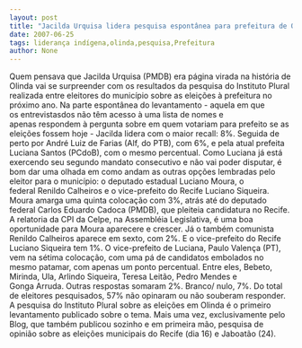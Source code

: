 ```yaml
---
layout: post
title: "Jacilda Urquisa lidera pesquisa espontânea para prefeitura de Olinda no próximo ano"
date: 2007-06-25
tags: liderança indígena,olinda,pesquisa,Prefeitura
author: None
---
```

Quem pensava que Jacilda Urquisa (PMDB) era p&aacute;gina virada&nbsp;na hist&oacute;ria de Olinda vai se surpreender com os resultados&nbsp;da pesquisa do Instituto Plural realizada entre eleitores&nbsp;do munic&iacute;pio sobre as elei&ccedil;&otilde;es &agrave; prefeitura no pr&oacute;ximo ano.
Na parte espont&acirc;nea do levantamento -&nbsp;aquela em que os&nbsp;entrevistasdos n&atilde;o t&ecirc;m acesso &agrave; uma lista de nomes e apenas&nbsp;respondem &agrave; pergunta sobre em quem votariam para prefeito&nbsp;se as elei&ccedil;&otilde;es fossem hoje - Jacilda lidera com o maior&nbsp;recall: 8%.
Seguida de perto por Andr&eacute; Luiz de Farias (Alf,&nbsp;do PTB), com 6%, e pela atual prefeita Luciana Santos&nbsp;(PCdoB), com o mesmo percentual.
Como Luciana j&aacute; est&aacute; exercendo seu segundo mandato&nbsp;consecutivo e n&atilde;o vai poder disputar, &eacute; bom dar uma olhada&nbsp;em como andam as outras op&ccedil;&otilde;es lembradas pelo eleitor para&nbsp;o munic&iacute;pio: o deputado estadual Luciano Moura, o federal&nbsp;Renildo Calheiros e o vice-prefeito do Recife Luciano&nbsp;Siqueira.&nbsp; 
Moura amarga uma quinta coloca&ccedil;&atilde;o com 3%, atr&aacute;s at&eacute; do&nbsp;deputado federal Carlos Eduardo Cadoca (PMDB), que pleiteia&nbsp;candidatura no Recife. 
A relatoria da CPI da Celpe, na Assembl&eacute;ia Legislativa, &eacute;&nbsp;uma boa oportunidade para Moura aparecere e crescer. J&aacute; o&nbsp;tamb&eacute;m comunista Renildo Calheiros aparece em sexto, com&nbsp;2%. E o vice-prefeito do Recife Luciano Siqueira tem 1%.
O vice-prefeito de Luciana, Paulo Valen&ccedil;a (PT), vem na&nbsp;s&eacute;tima coloca&ccedil;&atilde;o, com uma p&aacute; de candidatos embolados&nbsp;no mesmo patamar, com apenas um ponto percentual.&nbsp;Entre eles, Bebeto, Mirinda, Ula,&nbsp;Arlindo Siqueira, Teresa Leit&atilde;o, Pedro Mendes e Gonga&nbsp;Arruda.
Outras respostas somaram 2%. Branco/ nulo, 7%. Do total de&nbsp;eleitores pesquisados, 57% n&atilde;o opinaram ou n&atilde;o souberam&nbsp;responder.
A pesquisa do Instituto Plural sobre as elei&ccedil;&otilde;es em Olinda&nbsp;&eacute; o primeiro levantamento publicado sobre o tema. Mais uma&nbsp;vez, exclusivamente pelo Blog, que tamb&eacute;m publicou sozinho&nbsp;e em primeira m&atilde;o, pesquisa de opini&atilde;o sobre as elei&ccedil;&otilde;es&nbsp;municipais do Recife (dia 16) e Jaboat&atilde;o (24). 